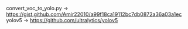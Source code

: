 convert_voc_to_yolo.py -> https://gist.github.com/Amir22010/a99f18ca19112bc7db0872a36a03a1ec
yolov5 -> https://github.com/ultralytics/yolov5
